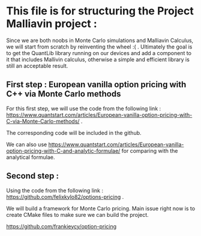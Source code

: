 # This file is for structuring the Project Malliavin project :

Since we are both noobs in Monte Carlo simulations and Malliavin Calculus, we will start from scratch by reinventing the wheel :( .
Ultimately the goal is to get the QuantLib library running on our devices and add a component to it that includes Mallivin calculus, otherwise a simple 
and efficient library is still an acceptable result. 

## First step : European vanilla option pricing with C++ via Monte Carlo methods 

For this first step, we will use the code from the following link : 
https://www.quantstart.com/articles/European-vanilla-option-pricing-with-C-via-Monte-Carlo-methods/ .

The corresponding code will be included in the github.

We can also use https://www.quantstart.com/articles/European-vanilla-option-pricing-with-C-and-analytic-formulae/ for comparing with the analytical formulae.

## Second step : 

Using the code from the following link :
https://github.com/felixkylo82/options-pricing .

We will build a framework for Monte Carlo pricing. Main issue right now is to create CMake files to make sure we can build the project.

https://github.com/frankieycy/option-pricing
